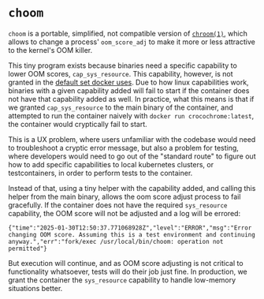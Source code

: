 # `choom`

`choom` is a portable, simplified, not compatible version of [`chroom(1)`](https://man7.org/linux/man-pages/man1/choom.1.html), which allows to change a process' `oom_score_adj` to make it more or less attractive to the kernel's OOM killer.

This tiny program exists because binaries need a specific capability to lower OOM scores, `cap_sys_resource`. This capability, however, is not granted in the [default set docker uses](https://github.com/moby/moby/blob/master/oci/caps/defaults.go#L6-L19). Due to how linux capabilities work, binaries with a given capability added will fail to start if the container does not have that capability added as well. In practice, what this means is that if we granted `cap_sys_resource` to the main binary of the container, and attempted to run the container naively with `docker run crocochrome:latest`, the container would cryptically fail to start.

This is a UX problem, where users unfamiliar with the codebase would need to troubleshoot a cryptic error message, but also a problem for testing, where developers would need to go out of the "standard route" to figure out how to add specific capabilities to local kubernetes clusters, or testcontainers, in order to perform tests to the container.

Instead of that, using a tiny helper with the capability added, and calling this helper from the main binary, allows the oom score adjust process to fail gracefully. If the container does not have the required `sys_resource` capability, the OOM score will not be adjusted and a log will be errored:

```
{"time":"2025-01-30T12:50:37.771068928Z","level":"ERROR","msg":"Error changing OOM score. Assuming this is a test environment and continuing anyway.","err":"fork/exec /usr/local/bin/choom: operation not permitted"}
```

But execution will continue, and as OOM score adjusting is not critical to functionality whatsoever, tests will do their job just fine. In production, we grant the container the `sys_resource` capability to handle low-memory situations better.
